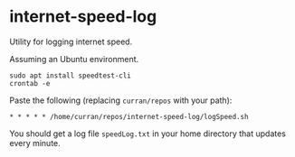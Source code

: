 # internet-speed-log
Utility for logging internet speed.

Assuming an Ubuntu environment.

```
sudo apt install speedtest-cli
crontab -e
```
Paste the following (replacing `curran/repos` with your path):

```
* * * * * /home/curran/repos/internet-speed-log/logSpeed.sh
```

You should get a log file `speedLog.txt` in your home directory that updates every minute.
